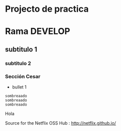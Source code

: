 # Projecto de practica
# Rama DEVELOP
## subtitulo 1
### subtitulo 2

### Sección Cesar

* bullet 1
```
sombreaado
sombreaado
sombreaado
```
Hola


Source for the Netflix OSS Hub : http://netflix.github.io/
